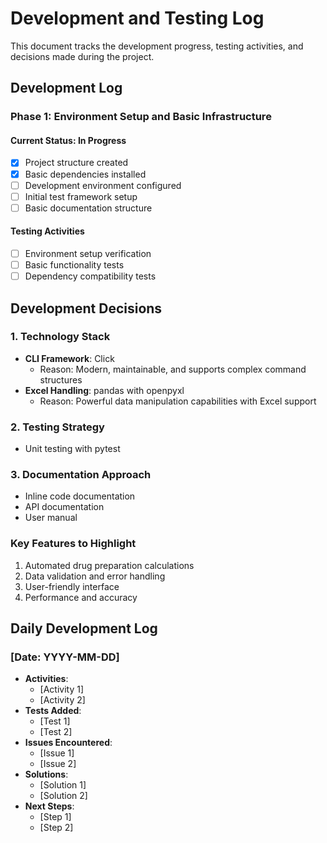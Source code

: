# Development and Testing Log

This document tracks the development progress, testing activities, and decisions made during the project.

## Development Log

### Phase 1: Environment Setup and Basic Infrastructure

#### Current Status: In Progress
- [x] Project structure created
- [x] Basic dependencies installed
- [ ] Development environment configured
- [ ] Initial test framework setup
- [ ] Basic documentation structure

#### Testing Activities
- [ ] Environment setup verification
- [ ] Basic functionality tests
- [ ] Dependency compatibility tests

## Development Decisions

### 1. Technology Stack
- **CLI Framework**: Click
  - Reason: Modern, maintainable, and supports complex command structures
- **Excel Handling**: pandas with openpyxl
  - Reason: Powerful data manipulation capabilities with Excel support

### 2. Testing Strategy
- Unit testing with pytest

### 3. Documentation Approach
- Inline code documentation
- API documentation
- User manual

### Key Features to Highlight
1. Automated drug preparation calculations
2. Data validation and error handling
3. User-friendly interface
4. Performance and accuracy

## Daily Development Log

### [Date: YYYY-MM-DD]
- **Activities**:
  - [Activity 1]
  - [Activity 2]
- **Tests Added**:
  - [Test 1]
  - [Test 2]
- **Issues Encountered**:
  - [Issue 1]
  - [Issue 2]
- **Solutions**:
  - [Solution 1]
  - [Solution 2]
- **Next Steps**:
  - [Step 1]
  - [Step 2] 
